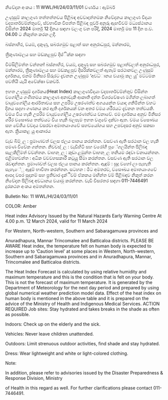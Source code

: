 නිවේදන අංකය : 11 WWL/HI/24/03/11/01 වර්ණය : ඇම්බර්

උණුසුම් කාලගුණ තත්තත්තවය පිළිබඳ අවවාදාත්තමක නිවේදනය කාලගුණ විදයා වදපාර්තවම්න්තුවේ, ස්වභාවික විපත්ත පිළිබඳ පූර්ව අනුරු ඇඟවීවම් මධ්‍යස්ථානය විසින්ත 2024 මාර්තු 12 දිනය සඳහා වලංගු වන පරිදි, 2024 මාර්තු මස 11 දින ප.ව. 04.00 ට නිකුත්ත කරන ලදී.

බස්නාහිර, වයඹ, දකුණු, සබරගමුව පළාත් සහ අනුරාධපුර, මන්නාරම,

ත්‍රීකුණාමලය සහ මඩකළපුව දිස්ික්ක සඳහා

විමසිලිමත්ත වන්තන! බස්නාහිර, වයඹ, දකුණු සහ සබරගමුව පළාත්වලත් අනුරාධපුර, මන්නාරම, ත්‍රීකුණාමලය සහ මඩකළපුව දිසරික්කවලත් ඇතැම් සරථානවල උණුසුම් දර්ශකය, එනම් මිනිසර සිරුරට දැවනන උණුසුම ‘අවධ්‍ානය වයාමු කල යුු’ මට්ටමක පවතියි යැයි අවේක්ෂා වකවර්.

ඉහත උණුසුම් දර්ශකය(Heat Index) කාලගුණවිදයා වදපාර්තවම්න්තුව විසින්ත වගෝලීය ගණිතමය කාලගුණ අනාවැකි ආකෘති දත්ත විශරවේෂණ මගින්ත ලබාගත් වායුවගෝලීය ආර්රතාවය සහ උපරිම උෂරණත්ව අගයයන්ත වයාදා ගනිමින්ත වහට දිනය සදහා ගණනය කර ඇති දර්ශකයක් වන අතර වමය ශරීරයට දැවනන තත්වයකි. වමය විය හැකි උපරිම වායුවගෝලීය උෂරණත්වය වනාවේ. එම දර්ශකය අනුව මිනිසර ශරීර වසෞඛය තත්වයට විය හැකි බලපෑම ඉහත වගුවේ දක්වා ඇත. වමය වසෞඛය සහ වේශීය වවදය වසරවා අමාතයාංශවේ සහවයෝගය සහ උපවදසර අනුව සකසා ඇත. ක්‍රියාකළ යුු ආකාරය

වැඩ බිම් ුල : ප්‍රමාණවත් වලස ජලය පානය කරන්තන. වසවණ ඇති සරථාන වල හැකි පමණ විවේක ගන්තන. නිවවස් ුල : වැඩිහිටි සහ වරෝගී පුේගලයින්ත පිලිබඳ සැලකිලිමත් වවන්තන. වාහන ුල : කුඩා ළමුන්ත වාහන ුල තනියම රඳවා වනායන්තන. එළිමහවන්ත : අධික වවවහසකාරී කටුයුු සීමා කරන්තන. වසවණ ඇති සරථාන වල රැවඳන්තන. ප්‍රමාණවත් වලස ජලය පානය කරන්තන. ඇඳුම් : සුදු වහෝ ලා පැහැති සැහැේු ඇඳුම් භාවිතා කරන්තන. සටහන : මීට අමතරව, වසෞඛය අමාතයාංශවේ ආපදා වපර සුදානම් සහ ප්‍රතිචාර දැක්ීවම් ඒකකය මඟින්ත වම් පිළිබඳව නිකුත් කරන නිවේදන පිලිබඳ අවධානය වයාමු කරන්තන. වැඩි විසරතර සඳහා 011-7446491 දුරකථන අංකය අමතන්තන.

Bulletin No: 11 WWL/HI/24/03/11/01

COLOR: Amber

Heat index Advisory Issued by the Natural Hazards Early Warning Centre At 4.00 p.m. 12 March 2024, valid for 11 March 2024

For Western, North-western, Southern and Sabaragamuwa provinces and

Anuradhapura, Mannar Trincomalee and Batticaloa districts. PLEASE BE AWARE Heat index, the temperature felt on human body is expected to increase up to ‘Caution level’ at some places in Western, North-western, Southern and Sabaragamuwa provinces and in Anuradhapura, Mannar, Trincomalee and Batticaloa districts.

The Heat Index Forecast is calculated by using relative humidity and maximum temperature and this is the condition that is felt on your body. This is not the forecast of maximum temperature. It is generated by the Department of Meteorology for the next day period and prepared by using global numerical weather prediction model data. Effect of the heat index on human body is mentioned in the above table and it is prepared on the advice of the Ministry of Health and Indigenous Medical Services. ACTION REQUIRED Job sites: Stay hydrated and takes breaks in the shade as often as possible.

Indoors: Check up on the elderly and the sick.

Vehicles: Never leave children unattended.

Outdoors: Limit strenuous outdoor activities, find shade and stay hydrated.

Dress: Wear lightweight and white or light-colored clothing.

Note:

In addition, please refer to advisories issued by the Disaster Preparedness & Response Division, Ministry

of Health in this regard as well. For further clarifications please contact 011-7446491.